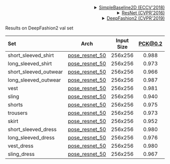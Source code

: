 <!-- [ALGORITHM] -->

<details>
<summary align="right"><a href="http://openaccess.thecvf.com/content_ECCV_2018/html/Bin_Xiao_Simple_Baselines_for_ECCV_2018_paper.html">SimpleBaseline2D (ECCV'2018)</a></summary>

```bibtex
@inproceedings{xiao2018simple,
  title={Simple baselines for human pose estimation and tracking},
  author={Xiao, Bin and Wu, Haiping and Wei, Yichen},
  booktitle={Proceedings of the European conference on computer vision (ECCV)},
  pages={466--481},
  year={2018}
}
```

</details>

<!-- [BACKBONE] -->

<details>
<summary align="right"><a href="http://openaccess.thecvf.com/content_cvpr_2016/html/He_Deep_Residual_Learning_CVPR_2016_paper.html">ResNet (CVPR'2016)</a></summary>

```bibtex
@inproceedings{he2016deep,
  title={Deep residual learning for image recognition},
  author={He, Kaiming and Zhang, Xiangyu and Ren, Shaoqing and Sun, Jian},
  booktitle={Proceedings of the IEEE conference on computer vision and pattern recognition},
  pages={770--778},
  year={2016}
}
```

</details>

<!-- [DATASET] -->

<details>
<summary align="right"><a href="https://arxiv.org/pdf/1901.07973.pdf">DeepFashion2 (CVPR'2019)</a></summary>

```bibtex
@article{DeepFashion2,
  author = {Yuying Ge and Ruimao Zhang and Lingyun Wu and Xiaogang Wang and Xiaoou Tang and Ping Luo},
  title={A Versatile Benchmark for Detection, Pose Estimation, Segmentation and Re-Identification of Clothing Images},
  journal={CVPR},
  year={2019}
}
```

</details>

Results on DeepFashion2 val set

| Set                   |                        Arch                         | Input Size | PCK@0.2 |  AUC  | EPE  |                        ckpt                         |                         log                         |
| :-------------------- | :-------------------------------------------------: | :--------: | :-----: | :---: | :--: | :-------------------------------------------------: | :-------------------------------------------------: |
| short_sleeved_shirt   | [pose_resnet_50](/configs/fashion/2d_kpt_sview_rgb_img/topdown_heatmap/deepfashion2/res50_deepfashion2_short_sleeved_shirt_256x192.py) |  256x256   |  0.988  | 0.703 | 10.2 | [ckpt](https://drive.google.com/file/d/1waYaWYPXum9Lncv4qmd0H7lt8Abgb0Ry/view?usp=share_link) | [log](https://drive.google.com/file/d/1RCsyvHDkAiA_SMwLoQ9YUvgq8jrCcmUm/view?usp=share_link) |
| long_sleeved_shirt    | [pose_resnet_50](/configs/fashion/2d_kpt_sview_rgb_img/topdown_heatmap/deepfashion2/res50_deepfashion2_long_sleeved_shirt_256x192.py) |  256x256   |  0.973  | 0.587 | 16.5 | [ckpt](https://drive.google.com/file/d/1KG7SfrNoa7-g-CwmPxUi99qS9peHvdVv/view?usp=share_link) | [log](https://drive.google.com/file/d/1RCsyvHDkAiA_SMwLoQ9YUvgq8jrCcmUm/view?usp=share_link) |
| short_sleeved_outwear | [pose_resnet_50](/configs/fashion/2d_kpt_sview_rgb_img/topdown_heatmap/deepfashion2/res50_deepfashion2_short_sleeved_outwear_256x192.py) |  256x256   |  0.966  | 0.408 | 24.0 | [ckpt](https://drive.google.com/file/d/1t9QtnpWIq6uajXgApjj90zWmdoP-MLox/view?usp=share_link) | [log](https://drive.google.com/file/d/1uSqi05NSaQUGjthJ-w3V_mii3HnV65qV/view?usp=share_link) |
| long_sleeved_outwear  | [pose_resnet_50](/configs/fashion/2d_kpt_sview_rgb_img/topdown_heatmap/deepfashion2/res50_deepfashion2_long_sleeved_outwear_256x192.py) |  256x256   |  0.987  | 0.517 | 18.1 | [ckpt](https://drive.google.com/file/d/1uSqi05NSaQUGjthJ-w3V_mii3HnV65qV/view?usp=share_link) | [log](https://drive.google.com/file/d/1s6mVl5M4FTWF-L-OdWwZTl3oIDEQ9Kbi/view?usp=share_link) |
| vest                  | [pose_resnet_50](/configs/fashion/2d_kpt_sview_rgb_img/topdown_heatmap/deepfashion2/res50_deepfashion2_vest_256x192.py) |  256x256   |  0.981  | 0.643 | 12.7 | [ckpt](https://drive.google.com/file/d/1s6mVl5M4FTWF-L-OdWwZTl3oIDEQ9Kbi/view?usp=share_link) | [log](https://drive.google.com/file/d/1s6mVl5M4FTWF-L-OdWwZTl3oIDEQ9Kbi/view?usp=share_link) |
| sling                 | [pose_resnet_50](/configs/fashion/2d_kpt_sview_rgb_img/topdown_heatmap/deepfashion2/res50_deepfashion2_sling_256x192.py) |  256x256   |  0.940  | 0.557 | 21.6 | [ckpt](https://drive.google.com/file/d/1s6mVl5M4FTWF-L-OdWwZTl3oIDEQ9Kbi/view?usp=share_link) | [log](https://drive.google.com/file/d/1s6mVl5M4FTWF-L-OdWwZTl3oIDEQ9Kbi/view?usp=share_link) |
| shorts                | [pose_resnet_50](/configs/fashion/2d_kpt_sview_rgb_img/topdown_heatmap/deepfashion2/res50_deepfashion2_shorts_256x192.py) |  256x256   |  0.975  | 0.682 | 12.4 | [ckpt](https://drive.google.com/file/d/1nFLP5OPUnbaVGKB38_NEWHCTmVWHu1gp/view?usp=share_link) | [log](https://drive.google.com/file/d/1Uxfz_Uf_SPJlcD8ayRskxtXtkNGc59AG/view?usp=share_link) |
| trousers              | [pose_resnet_50](/configs/fashion/2d_kpt_sview_rgb_img/topdown_heatmap/deepfashion2/res50_deepfashion2_trousers_256x192.py) |  256x256   |  0.973  | 0.625 | 14.8 | [ckpt](https://drive.google.com/file/d/1mcSeo2t4Hc5ReBKRPvyFiRrHGNw6n-oX/view?usp=share_link) | [log](https://drive.google.com/file/d/17rBd49cjG9O3NNr5pKydsQqd2DSeXAXT/view?usp=share_link) |
| skirt                 | [pose_resnet_50](/configs/fashion/2d_kpt_sview_rgb_img/topdown_heatmap/deepfashion2/res50_deepfashion2_skirt_256x192.py) |  256x256   |  0.952  | 0.653 | 16.6 | [ckpt](https://drive.google.com/file/d/1nyQS09VBW1N4P1V4lXR5SnJWzs5opwWa/view?usp=share_link) | [log](https://drive.google.com/file/d/1qkPuLJVqQBpJ78CMFkbUkiM3kkeXXQNV/view?usp=share_link) |
| short_sleeved_dress   | [pose_resnet_50](/configs/fashion/2d_kpt_sview_rgb_img/topdown_heatmap/deepfashion2/res50_deepfashion2_short_sleeved_dress_256x192.py) |  256x256   |  0.980  | 0.603 | 15.6 | [ckpt](https://drive.google.com/file/d/17Hr16XUi0n5zSgmI1-f_aby6oHeXLyXj/view?usp=share_link) | [log](https://drive.google.com/file/d/13k5r5PgnYpMhKoDnjKcDTJOI38c4tQGp/view?usp=share_link) |
| long_sleeved_dress    | [pose_resnet_50](/configs/fashion/2d_kpt_sview_rgb_img/topdown_heatmap/deepfashion2/res50_deepfashion2_long_sleeved_dress_256x192.py) |  256x256   |  0.976  | 0.518 | 20.1 | [ckpt](https://drive.google.com/file/d/1zpgTWfShi95GS8Zmjfp-xT7djiGd4LnC/view?usp=share_link) | [log](https://drive.google.com/file/d/1zBsaiV09vgx7T7fYq2DW8dRYhmkRJOhl/view?usp=share_link) |
| vest_dress            | [pose_resnet_50](/configs/fashion/2d_kpt_sview_rgb_img/topdown_heatmap/deepfashion2/res50_deepfashion2_vest_dress_256x192.py) |  256x256   |  0.980  | 0.600 | 16.0 | [ckpt](https://drive.google.com/file/d/10egSY-G1ZsD26BmWDLat7snA1boVKL_R/view?usp=share_link) | [log](https://drive.google.com/file/d/1xUzK5D5njvuKWg9pxEa7i5QKpO-WAiN_/view?usp=share_link) |
| sling_dress           | [pose_resnet_50](/configs/fashion/2d_kpt_sview_rgb_img/topdown_heatmap/deepfashion2/res50_deepfashion2_sling_dress_256x192.py) |  256x256   |  0.967  | 0.544 | 19.5 | [ckpt](https://drive.google.com/file/d/1gVYjoeD0J0KkZb55FiSdm6sOiLtWHC4r/view?usp=share_link) | [log](https://drive.google.com/file/d/1kMxLVprqR6NNq8RjkGqd7Y7BR9Pq8g_z/view?usp=share_link) |
